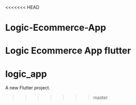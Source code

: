 <<<<<<< HEAD
# Logic-Ecommerce-App
Logic Ecommerce App flutter 
=======
# logic_app

A new Flutter project.
>>>>>>> master
